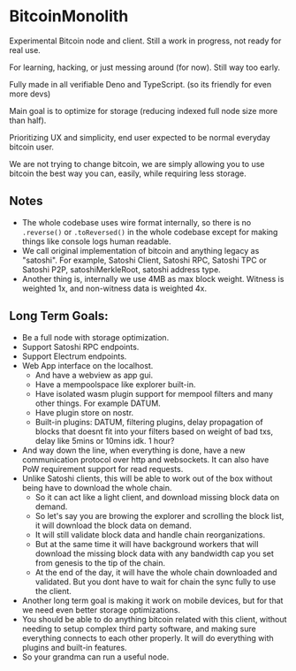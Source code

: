 # BitcoinMonolith

Experimental Bitcoin node and client. Still a work in progress, not ready for real use.

For learning, hacking, or just messing around (for now). Still way too early.

Fully made in all verifiable Deno and TypeScript. (so its friendly for even more devs)

Main goal is to optimize for storage (reducing indexed full node size more than half).

Prioritizing UX and simplicity, end user expected to be normal everyday bitcoin user.

We are not trying to change bitcoin, we are simply allowing you to use bitcoin the best way you can, easily, while requiring less storage.

## Notes

- The whole codebase uses wire format internally, so there is no `.reverse()` or `.toReversed()` in the whole codebase
  except for making things like console logs human readable.
- We call original implementation of bitcoin and anything legacy as "satoshi". For example, Satoshi Client, Satoshi RPC,
  Satoshi TPC or Satoshi P2P, satoshiMerkleRoot, satoshi address type.
- Another thing is, internally we use 4MB as max block weight. Witness is weighted 1x, and non-witness data is weighted
  4x.

## Long Term Goals:

- Be a full node with storage optimization.
- Support Satoshi RPC endpoints.
- Support Electrum endpoints.
- Web App interface on the localhost.
  - And have a webview as app gui.
  - Have a mempoolspace like explorer built-in.
  - Have isolated wasm plugin support for mempool filters and many other things. For example DATUM.
  - Have plugin store on nostr.
  - Built-in plugins: DATUM, filtering plugins, delay propagation of blocks that doesnt fit into your filters based on
    weight of bad txs, delay like 5mins or 10mins idk. 1 hour?
- And way down the line, when everything is done, have a new communication protocol over http and websockets. It can
  also have PoW requirement support for read requests.
- Unlike Satoshi clients, this will be able to work out of the box without being have to download the whole chain.
  - So it can act like a light client, and download missing block data on demand.
  - So let's say you are browing the explorer and scrolling the block list, it will download the block data on demand.
  - It will still validate block data and handle chain reorganizations.
  - But at the same time it will have background workers that will download the missing block data with any bandwidth
    cap you set from genesis to the tip of the chain.
  - At the end of the day, it will have the whole chain downloaded and validated. But you dont have to wait for chain
    the sync fully to use the client.
- Another long term goal is making it work on mobile devices, but for that we need even better storage optimizations.
- You should be able to do anything bitcoin related with this client, without needing to setup complex third party
  software, and making sure everything connects to each other properly. It will do everything with plugins and built-in
  features.
- So your grandma can run a useful node.
